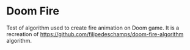 # Doom Fire

Test of algorithm used to create fire animation on Doom game. It is a recreation of https://github.com/filipedeschamps/doom-fire-algorithm algorithm.
